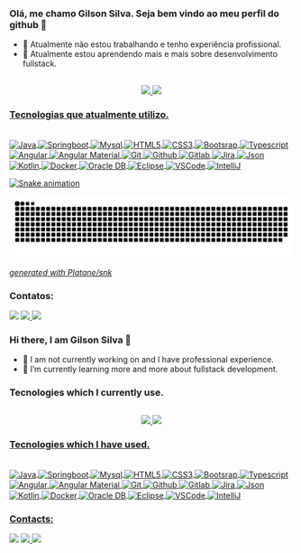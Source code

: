 ### Olá, me chamo Gilson Silva. Seja bem vindo ao meu perfil do github 👋

- 🔭 Atualmente não estou trabalhando e tenho experiência profissional.
- 🌱 Atualmente estou aprendendo mais e mais sobre desenvolvimento fullstack.


##  

<div align="center">
  <a href="https://github.com/gilson1236">
  <img height="180em" src="https://github-readme-stats.vercel.app/api?username=gilson1236&show_icons=true&theme=dracula&include_all_commits=true&count_private=true"/>
  <img height="180em" src="https://github-readme-stats.vercel.app/api/top-langs/?username=gilson1236&layout=compact&langs_count=7&theme=dracula"/>        
</div>

### Tecnologias que atualmente utilizo.

<div style="display: inline_block"><br>
  <img align="center" alt="Java" height="30" width="40" src="https://cdn.jsdelivr.net/gh/devicons/devicon/icons/java/java-original-wordmark.svg">
  <img align="center" alt="Springboot" height="30" width="40" src="https://cdn.jsdelivr.net/gh/devicons/devicon/icons/spring/spring-original.svg">
  <img align="center" alt="Mysql" height="30" width="40" src="https://cdn.jsdelivr.net/gh/devicons/devicon/icons/mysql/mysql-original-wordmark.svg">  
  <img align="center" alt="HTML5" height="30" width="40" src="https://cdn.jsdelivr.net/gh/devicons/devicon/icons/html5/html5-original-wordmark.svg">
  <img align="center" alt="CSS3" height="30" width="40" src="https://cdn.jsdelivr.net/gh/devicons/devicon/icons/css3/css3-original-wordmark.svg">
  <img align="center" alt="Bootsrap" height="30" width="40" src="https://cdn.jsdelivr.net/gh/devicons/devicon/icons/bootstrap/bootstrap-original.svg">
  <img align="center" alt="Typescript" height="30" width="40" src="https://cdn.jsdelivr.net/gh/devicons/devicon/icons/typescript/typescript-original.svg">
  <img align="center" alt="Angular" height="30" width="40" src="https://cdn.jsdelivr.net/gh/devicons/devicon/icons/angularjs/angularjs-original.svg">
  <img align="center" alt="Angular Material" height="30" width="40" src="https://cdn.jsdelivr.net/gh/devicons/devicon@latest/icons/angularmaterial/angularmaterial-original.svg">
  <img align="center" alt="Git" height="30" width="40" src="https://cdn.jsdelivr.net/gh/devicons/devicon@latest/icons/git/git-original.svg">
  <img align="center" alt="Github" height="30" width="40" src="https://cdn.jsdelivr.net/gh/devicons/devicon@latest/icons/github/github-original.svg">
  <img align="center" alt="Gitlab" height="30" width="40" src="https://cdn.jsdelivr.net/gh/devicons/devicon@latest/icons/gitlab/gitlab-original.svg">
  <img align="center" alt="Jira" height="30" width="40" src="https://cdn.jsdelivr.net/gh/devicons/devicon@latest/icons/jira/jira-original.svg">
  <img align="center" alt="Json" height="30" width="40" src="https://cdn.jsdelivr.net/gh/devicons/devicon@latest/icons/json/json-original.svg">
  <img align="center" alt="Kotlin" height="30" width="40" src="https://cdn.jsdelivr.net/gh/devicons/devicon@latest/icons/kotlin/kotlin-original.svg">
  <img align="center" alt="Docker" height="30" width="40" src="https://cdn.jsdelivr.net/gh/devicons/devicon@latest/icons/docker/docker-original.svg">
  <img align="center" alt="Oracle DB" height="30" width="40" src="https://cdn.jsdelivr.net/gh/devicons/devicon@latest/icons/oracle/oracle-original.svg">
  <img align="center" alt="Eclipse" height="30" width="40" src="https://cdn.jsdelivr.net/gh/devicons/devicon@latest/icons/eclipse/eclipse-original-wordmark.svg">
  <img align="center" alt="VSCode" height="30" width="40" src="https://cdn.jsdelivr.net/gh/devicons/devicon@latest/icons/vscode/vscode-original.svg">
  <img align="center" alt="IntelliJ" height="30" width="40" src="https://cdn.jsdelivr.net/gh/devicons/devicon@latest/icons/intellij/intellij-original.svg">          
</div>

![Snake animation](https://github.com/gilson1236/gilson1236/blob/output/github-contribution-grid-snake.svg)

<picture>
  <source media="(prefers-color-scheme: dark)" srcset="github-snake-dark.svg" />
  <source media="(prefers-color-scheme: light)" srcset="github-snake.svg" />
  <img alt="github-snake" src="github-snake.svg" />
</picture>

_generated with [Platane/snk](https://github.com/Platane/snk)_

          
### Contatos:
  <div>
    <a href="https://instagram.com/gilson.1212" target="_blank"><img src="https://img.shields.io/badge/-Instagram-%23E4405F?style=for-the-badge&logo=instagram&logoColor=white" target="_blank"></a>  
    <a href="https://www.linkedin.com/in/gilson-pereira-silva-computing/" target="_blank"><img src="https://img.shields.io/badge/-LinkedIn-%230077B5?style=for-the-badge&logo=linkedin&logoColor=white"     target="_blank">
    </a>  
    <a href = "mailto:gilson1212@gmail.com"><img src="https://img.shields.io/badge/Gmail-D14836?style=for-the-badge&logo=gmail&logoColor=white" target="_blank"></a>
  </div>

  
            

### Hi there, I am Gilson Silva 👋

- 🔭 I am not currently working on and I have professional experience.
- 🌱 I’m currently learning more and more about fullstack development.

### Tecnologies which I currently use. 

##  

<div align="center">
  <a href="https://github.com/gilson1236">
  <img height="180em" src="https://github-readme-stats.vercel.app/api?username=gilson1236&show_icons=true&theme=dracula&include_all_commits=true&count_private=true"/>
  <img height="180em" src="https://github-readme-stats.vercel.app/api/top-langs/?username=gilson1236&layout=compact&langs_count=7&theme=dracula"/>        
</div>

### Tecnologies which I have used.

<div style="display: inline_block"><br>
  <img align="center" alt="Java" height="30" width="40" src="https://cdn.jsdelivr.net/gh/devicons/devicon/icons/java/java-original-wordmark.svg">
  <img align="center" alt="Springboot" height="30" width="40" src="https://cdn.jsdelivr.net/gh/devicons/devicon/icons/spring/spring-original.svg">
  <img align="center" alt="Mysql" height="30" width="40" src="https://cdn.jsdelivr.net/gh/devicons/devicon/icons/mysql/mysql-original-wordmark.svg">  
  <img align="center" alt="HTML5" height="30" width="40" src="https://cdn.jsdelivr.net/gh/devicons/devicon/icons/html5/html5-original-wordmark.svg">
  <img align="center" alt="CSS3" height="30" width="40" src="https://cdn.jsdelivr.net/gh/devicons/devicon/icons/css3/css3-original-wordmark.svg">
  <img align="center" alt="Bootsrap" height="30" width="40" src="https://cdn.jsdelivr.net/gh/devicons/devicon/icons/bootstrap/bootstrap-original.svg">
  <img align="center" alt="Typescript" height="30" width="40" src="https://cdn.jsdelivr.net/gh/devicons/devicon/icons/typescript/typescript-original.svg">
  <img align="center" alt="Angular" height="30" width="40" src="https://cdn.jsdelivr.net/gh/devicons/devicon/icons/angularjs/angularjs-original.svg">
  <img align="center" alt="Angular Material" height="30" width="40" src="https://cdn.jsdelivr.net/gh/devicons/devicon@latest/icons/angularmaterial/angularmaterial-original.svg">
  <img align="center" alt="Git" height="30" width="40" src="https://cdn.jsdelivr.net/gh/devicons/devicon@latest/icons/git/git-original.svg">
  <img align="center" alt="Github" height="30" width="40" src="https://cdn.jsdelivr.net/gh/devicons/devicon@latest/icons/github/github-original.svg">
  <img align="center" alt="Gitlab" height="30" width="40" src="https://cdn.jsdelivr.net/gh/devicons/devicon@latest/icons/gitlab/gitlab-original.svg">
  <img align="center" alt="Jira" height="30" width="40" src="https://cdn.jsdelivr.net/gh/devicons/devicon@latest/icons/jira/jira-original.svg">
  <img align="center" alt="Json" height="30" width="40" src="https://cdn.jsdelivr.net/gh/devicons/devicon@latest/icons/json/json-original.svg">
  <img align="center" alt="Kotlin" height="30" width="40" src="https://cdn.jsdelivr.net/gh/devicons/devicon@latest/icons/kotlin/kotlin-original.svg">
  <img align="center" alt="Docker" height="30" width="40" src="https://cdn.jsdelivr.net/gh/devicons/devicon@latest/icons/docker/docker-original.svg">
  <img align="center" alt="Oracle DB" height="30" width="40" src="https://cdn.jsdelivr.net/gh/devicons/devicon@latest/icons/oracle/oracle-original.svg">
  <img align="center" alt="Eclipse" height="30" width="40" src="https://cdn.jsdelivr.net/gh/devicons/devicon@latest/icons/eclipse/eclipse-original-wordmark.svg">
  <img align="center" alt="VSCode" height="30" width="40" src="https://cdn.jsdelivr.net/gh/devicons/devicon@latest/icons/vscode/vscode-original.svg">
  <img align="center" alt="IntelliJ" height="30" width="40" src="https://cdn.jsdelivr.net/gh/devicons/devicon@latest/icons/intellij/intellij-original.svg">          
</div>
          
          
### Contacts:
  <div>
    <a href="https://instagram.com/gilson.1212" target="_blank"><img src="https://img.shields.io/badge/-Instagram-%23E4405F?style=for-the-badge&logo=instagram&logoColor=white" target="_blank"></a>  
    <a href="https://www.linkedin.com/in/gilson-pereira-silva-computing/" target="_blank"><img src="https://img.shields.io/badge/-LinkedIn-%230077B5?style=for-the-badge&logo=linkedin&logoColor=white"     target="_blank">
    </a>  
    <a href = "mailto:gilson1212@gmail.com"><img src="https://img.shields.io/badge/Gmail-D14836?style=for-the-badge&logo=gmail&logoColor=white" target="_blank"></a>
  </div>                 

<!--
**gilson1236/gilson1236** is a ✨ _special_ ✨ repository because its `README.md` (this file) appears on your GitHub profile.

Here are some ideas to get you started:

- 🔭 I’m currently working on ...
- 🌱 I’m currently learning ...
- 👯 I’m looking to collaborate on ...
- 🤔 I’m looking for help with ...
- 💬 Ask me about ...
- 📫 How to reach me: ...
- 😄 Pronouns: ...
- ⚡ Fun fact: ...
-->
